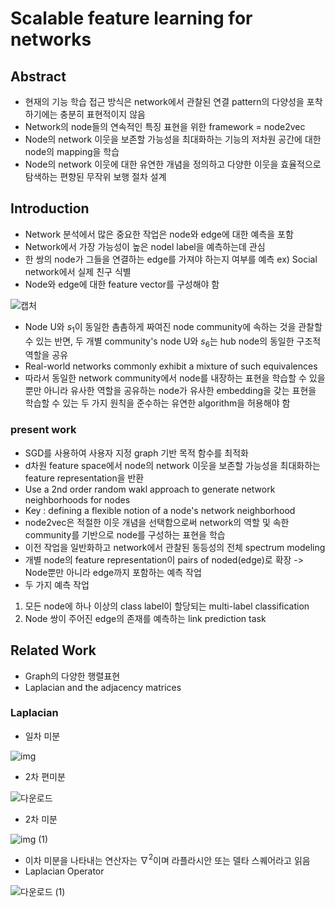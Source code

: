 # Scalable feature learning for networks

## Abstract
- 현재의 기능 학습 접근 방식은 network에서 관찰된 연결 pattern의 다양성을 포착하기에는 충분히 표현적이지 않음
- Network의 node들의 연속적인 특징 표현을 위한 framework = node2vec
- Node의 network 이웃을 보존할 가능성을 최대화하는 기능의 저차원 공간에 대한 node의 mapping을 학습
- Node의 network 이웃에 대한 유연한 개념을 정의하고 다양한 이웃을 효율적으로 탐색하는 편향된 무작위 보행 절차 설계


## Introduction
- Network 분석에서 많은 중요한 작업은 node와 edge에 대한 예측을 포함
- Network에서 가장 가능성이 높은 nodel label을 예측하는데 관심
- 한 쌍의 node가 그들을 연결하는 edge를 가져야 하는지 여부를 예측 ex) Social network에서 실제 친구 식별
- Node와 edge에 대한 feature vector를 구성해야 함

![캡처](https://user-images.githubusercontent.com/80622859/189596877-76c19d41-63b9-4377-ab6c-455f4bbdbbfa.PNG)

- Node U와 $s_1$이 동일한 촘촘하게 짜여진 node community에 속하는 것을 관찰할 수 있는 반면, 두 개별 community's node U와 $s_6$는 hub node의 동일한 구조적 역할을 공유
- Real-world networks commonly exhibit a mixture of such equivalences
- 따라서 동일한 network community에서 node를 내장하는 표현을 학습할 수 있을뿐만 아니라 유사한 역할을 공유하는 node가 유사한 embedding을 갖는 표현을 학습할 수 있는 두 가지 원칙을 준수하는 유연한 algorithm을 허용해야 함

### present work
- SGD를 사용하여 사용자 지정 graph 기반 목적 함수를 최적화
- d차원 feature space에서 node의 network 이웃을 보존할 가능성을 최대화하는 feature representation을 반환
- Use a 2nd order random wakl approach to generate network neighborhoods for nodes
- Key : defining a flexible notion of a node's network neighborhood
- node2vec은 적절한 이웃 개념을 선택함으로써 network의 역할 및 속한 community를 기반으로 node를 구성하는 표현을 학습
- 이전 작업을 일반화하고 network에서 관찰된 동등성의 전체 spectrum modeling
- 개별 node의 feature representation이 pairs of noded(edge)로 확장 -> Node뿐만 아니라 edge까지 포함하는 예측 작업
- 두 가지 예측 작업
1. 모든 node에 하나 이상의 class label이 할당되는 multi-label classification
2. Node 쌍이 주어진 edge의 존재를 예측하는 link prediction task

## Related Work
- Graph의 다양한 행렬표현
- Laplacian and the adjacency matrices

### Laplacian
- 일차 미분

![img](https://user-images.githubusercontent.com/80622859/189599856-a84edf1a-0076-4afe-8c7a-3d0ba4d1612c.png)

- 2차 편미분

![다운로드](https://user-images.githubusercontent.com/80622859/189599900-d88228fd-afb9-4278-b6bd-1b52e22f418b.png)

- 2차 미분

![img (1)](https://user-images.githubusercontent.com/80622859/189599935-c3f7da1d-de5b-46fa-8122-f7f3a241ddba.png)

- 이차 미분을 나타내는 연산자는 $\nabla^2$이며 라플라시안 또는 델타 스퀘어라고 읽음
- Laplacian Operator

![다운로드 (1)](https://user-images.githubusercontent.com/80622859/189600328-cfd0ef68-115c-493b-a1a5-0e5aa6ec6305.png)
